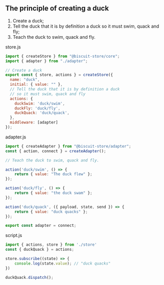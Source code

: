 ## The principle of creating a duck

1. Create a duck;
2. Tell the duck that it is by definition a duck so it must swim, quack and fly;
3. Teach the duck to swim, quack and fly.
                                      
store.js
``` javascript
import { createStore } from "@biscuit-store/core";
import { adapter } from "./adapter";

// Create a duck
export const { store, actions } = createStore({
  name: "duck",
  initial: { value: "" },
  // Tell the duck that it is by definition a duck 
  // so it must swim, quack and fly
  actions: {
    duckSwim: 'duck/swim',
    duckFly: 'duck/fly',
    duckQuack: 'duck/quack',
  },
  middleware: [adapter]
});
```
adapter.js
``` javascript
import { createAdapter } from "@biscuit-store/adapter";
const { action, connect } = createAdapter();

// Teach the duck to swim, quack and fly.

action('duck/swim', () => {
    return { value: "The duck flew" };
});

action('duck/fly', () => {
    return { value: "the duck swam" };
});

action('duck/quack', ({ payload, state, send }) => {
    return { value: "duck quacks" };
});

export const adapter = connect;
```
script.js
``` javascript
import { actions, store } from './store'
const { duckQuack } = actions;

store.subscribe((state) => {
    console.log(state.value); // "duck quacks"
})

duckQuack.dispatch();

```
